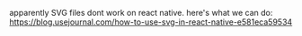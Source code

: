 apparently SVG files dont work on react native. here's what we can do: https://blog.usejournal.com/how-to-use-svg-in-react-native-e581eca59534
